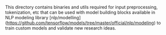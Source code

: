 This directory contains binaries and utils required for input preprocessing,
tokenization, etc that can be used with model building blocks available in
NLP modeling library [nlp/modelling]
(https://github.com/tensorflow/models/tree/master/official/nlp/modeling) to
train custom models and validate new research ideas.
